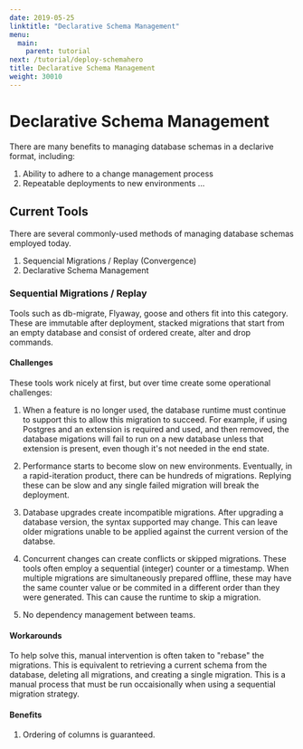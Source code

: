 ```yaml
---
date: 2019-05-25
linktitle: "Declarative Schema Management"
menu:
  main:
    parent: tutorial
next: /tutorial/deploy-schemahero
title: Declarative Schema Management
weight: 30010
---
```


# Declarative Schema Management

There are many benefits to managing database schemas in a declarive format, including:
1. Ability to adhere to a change management process
2. Repeatable deployments to new environments
...

## Current Tools

There are several commonly-used methods of managing database schemas employed today.

1. Sequencial Migrations / Replay (Convergence)
1. Declarative Schema Management

### Sequential Migrations / Replay

Tools such as db-migrate, Flyaway, goose and others fit into this category. These are immutable after deployment, stacked migrations that start from an empty database and consist of ordered create, alter and drop commands.

#### Challenges

These tools work nicely at first, but over time create some operational challenges:

1. When a feature is no longer used, the database runtime must continue to support this to allow this migration to succeed. For example, if using Postgres and an extension is required and used, and then removed, the database migations will fail to run on a new database unless that extension is present, even though it's not needed in the end state.

2. Performance starts to become slow on new environments. Eventually, in a rapid-iteration product, there can be hundreds of migrations. Replying these can be slow and any single failed migration will break the deployment.

3. Database upgrades create incompatible migrations. After upgrading a database version, the syntax supported may change. This can leave older migrations unable to be applied against the current version of the databse.

4. Concurrent changes can create conflicts or skipped migrations. These tools often employ a sequential (integer) counter or a timestamp. When multiple migrations are simultaneously prepared offline, these may have the same counter value or be commited in a different order than they were generated. This can cause the runtime to skip a migration.

5. No dependency management between teams.

#### Workarounds

To help solve this, manual intervention is often taken to "rebase" the migrations. This is equivalent to retrieving a current schema from the database, deleting all migrations, and creating a single migration. This is a manual process that must be run occaisionally when using a sequential migration strategy.

#### Benefits

1. Ordering of columns is guaranteed.
